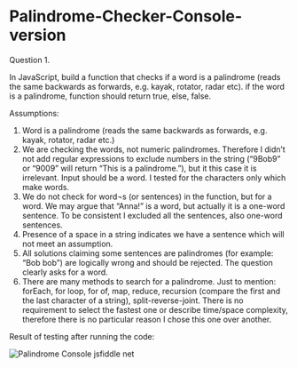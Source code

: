 # Palindrome-Checker-Console-version

Question 1.

In JavaScript, build a function that checks if a word is a palindrome (reads the same backwards as forwards, e.g. kayak, rotator, radar etc).
if the word is a palindrome, function should return true, else, false.
  
Assumptions:

1.	Word is a palindrome (reads the same backwards as forwards, e.g. kayak, rotator, radar etc.)
2.	We are checking the words, not numeric palindromes. Therefore I didn’t not add regular expressions to exclude numbers in the string (“9Bob9” or “9009” will 		return “This is a palindrome.”), but it this case it is irrelevant. Input should be a word. I tested for the characters only which make words.
3.	We do not check for word¬s (or sentences) in the function, but for a word. We may argue that “Anna!” is a word, but actually it is a one-word sentence. To be 		consistent I excluded all the sentences, also one-word sentences.
4.	Presence of a space in a string indicates we have a sentence which will not meet an assumption.
5.	All solutions claiming some sentences are palindromes (for example: “Bob bob”) are logically wrong and should be rejected. The question clearly asks for a word.
6.	There are many methods to search for a palindrome. Just to mention: forEach, for loop, for of, map, reduce, recursion (compare the first and the last character 	of a string), split-reverse-joint. There is no requirement to select the fastest one or describe time/space complexity, therefore there is no particular reason 	 I chose this one over another.

Result of testing after running the code:

![Palindrome Console jsfiddle net](https://user-images.githubusercontent.com/88635610/153773569-6fd1658a-623b-459f-aee3-2d526c670a32.png)
